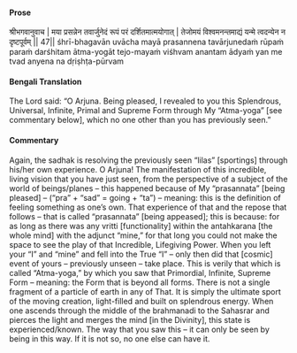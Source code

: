 #### Prose 

श्रीभगवानुवाच |
मया प्रसन्नेन तवार्जुनेदं
रूपं परं दर्शितमात्मयोगात् |
तेजोमयं विश्वमनन्तमाद्यं
यन्मे त्वदन्येन न दृष्टपूर्वम् || 47||
śhrī-bhagavān uvācha
mayā prasannena tavārjunedaṁ
rūpaṁ paraṁ darśhitam ātma-yogāt
tejo-mayaṁ viśhvam anantam ādyaṁ
yan me tvad anyena na dṛiṣhṭa-pūrvam

 #### Bengali Translation 

The Lord said: “O Arjuna. Being pleased, I revealed to you this Splendrous, Universal, Infinite, Primal and Supreme Form through My “Atma-yoga” [see commentary below], which no one other than you has previously seen.”

 #### Commentary 

Again, the sadhak is resolving the previously seen “lilas” [sportings] through his/her own experience. O Arjuna! The manifestation of this incredible, living vision that you have just seen, from the perspective of a subject of the world of beings/planes – this happened because of My “prasannata” [being pleased] – (“pra” + “sad” = going + “ta”) – meaning: this is the definition of feeling something as one’s own. That experience of that and the repose that follows – that is called “prasannata” [being appeased]; this is because: for as long as there was any vritti [functionality] within the antahkarana [the whole mind] with the adjunct “mine,” for that long you could not make the space to see the play of that Incredible, Lifegiving Power. When you left your “I” and “mine” and fell into the True “I” – only then did that [cosmic] event of yours – previously unseen – take place. This is verily that which is called “Atma-yoga,” by which you saw that Primordial, Infinite, Supreme Form – meaning: the Form that is beyond all forms. There is not a single fragment of a particle of earth in any of That. It is simply the ultimate sport of the moving creation, light-filled and built on splendrous energy. When one ascends through the middle of the brahmanadi to the Sahasrar and pierces the light and merges the mind [in the Divinity], this state is experienced/known. The way that you saw this – it can only be seen by being in this way. If it is not so, no one else can have it.
